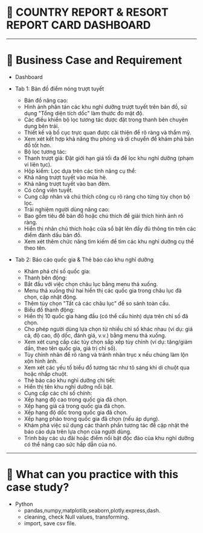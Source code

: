 # 🛒 COUNTRY REPORT & RESORT REPORT CARD DASHBOARD

---

# :briefcase: Business Case and Requirement
* Dashboard

- Tab 1: Bản đồ điểm nóng trượt tuyết

  - Bản đồ nâng cao:
  - Hình ảnh phân tán các khu nghỉ dưỡng trượt tuyết trên bản đồ, sử dụng "Tổng diện tích dốc" làm thước đo mật độ.
  - Các điều khiển bộ lọc tương tác được đặt trong thanh bên chuyên dụng bên trái.
  - Thiết kế và bố cục trực quan được cải thiện để rõ ràng và thẩm mỹ.
  - Xem xét kết hợp khả năng thu phóng và di chuyển để khám phá bản đồ tốt hơn.
  - Bộ lọc tương tác:
  - Thanh trượt giá: Đặt giới hạn giá tối đa để lọc khu nghỉ dưỡng (phạm vi liên tục).
  - Hộp kiểm: Lọc dựa trên các tính năng cụ thể:
  - Khả năng trượt tuyết vào mùa hè.
  - Khả năng trượt tuyết vào ban đêm.
  - Có công viên tuyết.
  - Cung cấp nhãn và chú thích công cụ rõ ràng cho từng tùy chọn bộ lọc.
  - Trải nghiệm người dùng nâng cao:
  - Bao gồm tiêu đề bản đồ hoặc chú thích để giải thích hình ảnh rõ ràng.
  - Hiển thị nhãn chú thích hoặc cửa sổ bật lên đầy đủ thông tin trên các điểm đánh dấu bản đồ.
  - Xem xét thêm chức năng tìm kiếm để tìm các khu nghỉ dưỡng cụ thể theo tên.
- Tab 2: Báo cáo quốc gia & Thẻ báo cáo khu nghỉ dưỡng

  - Khám phá chỉ số quốc gia:
  - Thanh bên động:
  - Bắt đầu với việc chọn châu lục bằng menu thả xuống.
  - Menu thả xuống thứ hai hiển thị các quốc gia trong châu lục đã chọn, cập nhật động.
  - Thêm tùy chọn "Tất cả các châu lục" để so sánh toàn cầu.
  - Biểu đồ thanh động:
  - Hiển thị 10 quốc gia hàng đầu (có thể cấu hình) dựa trên chỉ số đã chọn.
  - Cho phép người dùng lựa chọn từ nhiều chỉ số khác nhau (ví dụ: giá cả, độ cao, độ dốc, đánh giá, v.v.) bằng menu thả xuống.
  - Xem xét cung cấp các tùy chọn sắp xếp tùy chỉnh (ví dụ: tăng/giảm dần, theo tên quốc gia, giá trị chỉ số).
  - Tùy chỉnh nhãn để rõ ràng và tránh nhãn trục x nếu chúng làm lộn xộn hình ảnh.
  - Xem xét các yếu tố biểu đồ tương tác như tô sáng khi di chuột qua hoặc nhấp chuột.
  - Thẻ báo cáo khu nghỉ dưỡng chi tiết:
  - Hiển thị tên khu nghỉ dưỡng nổi bật.
  - Cung cấp các chỉ số chính:
  - Xếp hạng độ cao trong quốc gia đã chọn.
  - Xếp hạng giá cả trong quốc gia đã chọn.
  - Xếp hạng độ dốc trong quốc gia đã chọn.
  - Xếp hạng pháo trong quốc gia đã chọn (nếu áp dụng).
  - Khám phá việc sử dụng các thành phần tương tác để cập nhật thẻ báo cáo dựa trên lựa chọn của người dùng.
  - Trình bày các ưu đãi hoặc điểm nổi bật độc đáo của khu nghỉ dưỡng có thể nâng cao sức hấp dẫn của nó.




---

# 🧾 What can you practice with this case study?
- Python
  - pandas,numpy,matplotlib,seaborn,plotly.express,dash.
  - cleaning, check Null values, transforming.
  - import, save csv file. 

